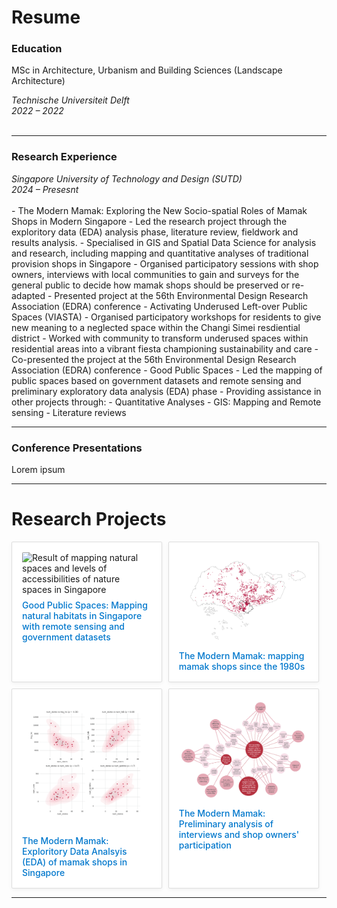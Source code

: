 # Resume


### Education
MSc in Architecture, Urbanism and Building Sciences (Landscape Architecture)
<div class="entry">
  <div class="entry-left">
    <em>Technische Universiteit Delft</em>
  </div>
  <div class="entry-right">
    <em>2022 – 2022</em>
  </div>
</div>
<br>
<hr>

### Research Experience
<div class="entry">
  <div class="entry-left">
    <em>Singapore University of Technology and Design (SUTD)</em>
  </div>
  <div class="entry-right">
    <em>2024 – Presesnt</em>
  </div>
</div>
<br>
- The Modern Mamak: Exploring the New Socio-spatial Roles of Mamak Shops in Modern Singapore
  - Led the research project through the exploritory data (EDA) analysis phase, literature review, fieldwork and results analysis.
  - Specialised in GIS and Spatial Data Science for analysis and research, including mapping and quantitative analyses of traditional provision shops in Singapore
  - Organised participatory sessions with shop owners, interviews with local communities to gain and surveys for the general public to decide how mamak shops should be preserved or re-adapted
  - Presented project at the 56th Environmental Design Research Association (EDRA) conference
- Activating Underused Left-over Public Spaces (VIASTA)
  - Organised participatory workshops for residents to give new meaning to a neglected space within the Changi Simei resdiential district
  - Worked with community to transform underused spaces within residential areas into a vibrant fiesta championing sustainability and care
  - Co-presented the project at the 56th Environmental Design Research Association (EDRA) conference
- Good Public Spaces
  - Led the mapping of public spaces based on government datasets and remote sensing and preliminary exploratory data analysis (EDA) phase
- Providing assistance in other projects through:
  - Quantitative Analyses
  - GIS: Mapping and Remote sensing
  - Literature reviews

<hr>

### Conference Presentations
Lorem ipsum

<hr>

# Research Projects

<div class="project-cards">


  <div class="card">
    <img src="assets/img/Habitats and Tree Canopy.png" alt="Result of mapping natural spaces and levels of accessibilities of nature spaces in Singapore" />
    <a href="https://urbanjeans.github.io/dfn-dashboard" target="_blank">Good Public Spaces: Mapping natural habitats in Singapore with remote sensing and government datasets</a>
  </div>

  <div class="card">
    <img src="assets/img/1990s.png" alt="Map of provision shops in singapore in 1990 (part of a timelapse series of maps)" />
    <a href="https://github.com/urbanjeans/mamak-mapper" target="_blank">The Modern Mamak: mapping mamak shops since the 1980s</a>
  </div>

  <div class="card">
    <img src="assets/img/spearmanns.png" alt="Spearman's correlation between provision shops and supermarkets and HDBs " />
    <a href="https://urbanjeans.github.io/dfn-dashboard" target="_blank">The Modern Mamak: Exploritory Data Analsyis (EDA) of mamak shops in Singapore</a>
  </div>

  <div class="card">
    <img src="assets/img/mindmap.png" alt="Concept map of common themes of shop owner participants and local communities" />
    <a href="https://urbanjeans.github.io/dfn-dashboard" target="_blank">The Modern Mamak: Preliminary analysis of interviews and shop owners' participation</a>
  </div>
</div>

<hr>

<style>
img[alt="logo"] {
  width: 120px;    /* change this to your preferred size */
  height: auto;
}
  
.project-cards {
  display: flex;
  flex-wrap: wrap;
  gap: 10px;
  margin-top: 1rem;
}


.card {
  flex: 1 1 250; 
  max-width: calc(45% - 20px);
  border: 0.7px solid #ddd;
  padding: 1rem;
  border-radius: 2px;
  background-color: #ffffff;
  transition: transform 0.2s;
  box-shadow: 0 2px 6px rgba(0,0,0,0.05);
}

.card:hover {
  transform: scale(1.02);
}

.card img {
  width: 100%;        
  max-height: 250px;  
  object-fit: cover;  
  border-radius: 2px; 
}


.card a {
  display: inline-block;
  margin-top: 0.5rem;
  font-weight: semibold;
  text-decoration: none;
}

  

a {
  color: #0077cc;
  font-weight: 500;        /* or 400, depending on your preference */
  text-decoration: none;
}

a:hover {
  color: #cc5500;
  text-decoration: underline;
  font-weight: 500;        /* keep same weight on hover */
}  
</style>
